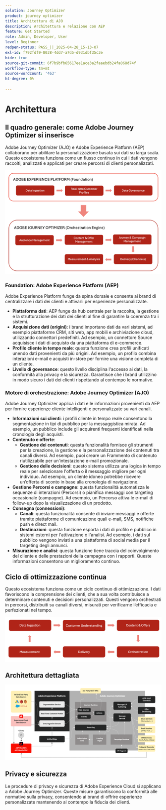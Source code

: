 ```yaml
---
solution: Journey Optimizer
product: journey optimizer
title: Architettura di AJO
description: Architettura e relazione con AEP
feature: Get Started
role: Admin, Developer, User
level: Beginner
redpen-status: PASS_||_2025-04-28_15-13-07
exl-id: f792fdf9-8038-4dd7-a7d5-d931dbf35c3e
hide: true
source-git-commit: 6f7b9bfb65617ee1ace3a2faaebdb24fa068d74f
workflow-type: tm+mt
source-wordcount: '463'
ht-degree: 0%

---
```


# Architettura

## Il quadro generale: come Adobe Journey Optimizer si inserisce

Adobe Journey Optimizer (AJO) e Adobe Experience Platform (AEP) collaborano per abilitare la personalizzazione basata sui dati su larga scala. Questo ecosistema funziona come un flusso continuo in cui i dati vengono raccolti, analizzati e applicati per creare percorsi di clienti personalizzati.

![](../assets/do-not-localize/get-started-big-picture.png)


### Foundation: Adobe Experience Platform (AEP)

Adobe Experience Platform funge da spina dorsale e consente ai brand di centralizzare i dati dei clienti e attivarli per esperienze personalizzate.

- **Piattaforma dati**: AEP funge da hub centrale per la raccolta, la gestione e la strutturazione dei dati dei clienti al fine di garantire la coerenza tra i sistemi.
- **Acquisizione dati (origini)**: i brand importano dati da vari sistemi, ad esempio piattaforme CRM, siti web, app mobili e archiviazione cloud, utilizzando connettori predefiniti. Ad esempio, un connettore Source acquisisce i dati di acquisto da una piattaforma di e-commerce.
- **Profilo cliente in tempo reale**: questa funzione crea profili unificati unendo dati provenienti da più origini. Ad esempio, un profilo combina interazioni e-mail e acquisti in-store per fornire una visione completa di un cliente.
- **Livello di governance**: questo livello disciplina l&#39;accesso ai dati, la conformità alla privacy e la sicurezza. Garantisce che i brand utilizzino in modo sicuro i dati dei clienti rispettando al contempo le normative.

### Motore di orchestrazione: Adobe Journey Optimizer (AJO)

Adobe Journey Optimizer applica i dati e le informazioni provenienti da AEP per fornire esperienze cliente intelligenti e personalizzate su vari canali.

- **Informazioni sui clienti**: i profili cliente in tempo reale consentono la segmentazione in tipi di pubblico per la messaggistica mirata. Ad esempio, un pubblico include gli acquirenti frequenti identificati nella cronologia degli acquisti.
- **Contenuto e offerte**:
   - **Gestione dei contenuti**: questa funzionalità fornisce gli strumenti per la creazione, la gestione e la personalizzazione dei contenuti tra canali diversi. Ad esempio, puoi creare un Frammento di contenuto riutilizzabile per un’intestazione e-mail promozionale.
   - **Gestione delle decisioni**: questo sistema utilizza una logica in tempo reale per selezionare l&#39;offerta o il messaggio migliore per ogni individuo. Ad esempio, un cliente idoneo potrebbe ricevere un’offerta di sconto in base alla cronologia di navigazione.
- **Gestione Percorsi e campagne**: questa funzionalità automatizza le sequenze di interazioni (Percorsi) o pianifica messaggi con targeting occasionale (campagne). Ad esempio, un Percorso attiva le e-mail di follow-up dopo la visualizzazione di un prodotto.
- **Consegna (connessioni)**:
   - **Canali**: questa funzionalità consente di inviare messaggi e offerte tramite piattaforme di comunicazione quali e-mail, SMS, notifiche push e direct mail.
   - **Destinazioni**: questa funzione esporta i dati di profilo e pubblico in sistemi esterni per l&#39;attivazione o l&#39;analisi. Ad esempio, i dati sul pubblico vengono inviati a una piattaforma di social media per il targeting degli annunci.
- **Misurazione e analisi**: questa funzione tiene traccia del coinvolgimento del cliente e delle prestazioni della campagna con i rapporti. Queste informazioni consentono un miglioramento continuo.

## Ciclo di ottimizzazione continua

Questo ecosistema funziona come un ciclo continuo di ottimizzazione. I dati favoriscono la comprensione dei clienti, che a sua volta contribuisce a determinare contenuti e decisioni personalizzati. Questi vengono orchestrati in percorsi, distribuiti su canali diversi, misurati per verificarne l’efficacia e perfezionati nel tempo.

![](../assets/do-not-localize/get-started-flow.png)

## Architettura dettagliata

![Architettura di Adobe Journey Optimizer](assets/ajo-architecture.png)


## Privacy e sicurezza

Le procedure di privacy e sicurezza di Adobe Experience Cloud si applicano a Adobe Journey Optimizer. Queste misure garantiscono la conformità alle normative sulla privacy, consentendo ai brand di offrire esperienze personalizzate mantenendo al contempo la fiducia dei clienti.
